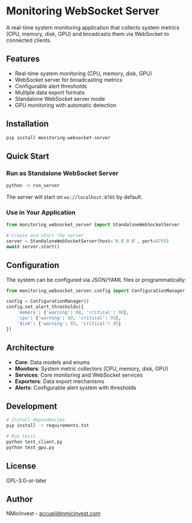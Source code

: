 # Monitoring WebSocket Server

A real-time system monitoring application that collects system metrics (CPU, memory, disk, GPU) and broadcasts them via WebSocket to connected clients.

## Features

- Real-time system monitoring (CPU, memory, disk, GPU)
- WebSocket server for broadcasting metrics
- Configurable alert thresholds
- Multiple data export formats
- Standalone WebSocket server mode
- GPU monitoring with automatic detection

## Installation

```bash
pip install monitoring-websocket-server
```

## Quick Start

### Run as Standalone WebSocket Server

```bash
python -m run_server
```

The server will start on `ws://localhost:8765` by default.

### Use in Your Application

```python
from monitoring_websocket_server import StandaloneWebSocketServer

# Create and start the server
server = StandaloneWebSocketServer(host='0.0.0.0', port=8765)
await server.start()
```

## Configuration

The system can be configured via JSON/YAML files or programmatically:

```python
from monitoring_websocket_server.config import ConfigurationManager

config = ConfigurationManager()
config.set_alert_thresholds({
    'memory': {'warning': 80, 'critical': 90},
    'cpu': {'warning': 80, 'critical': 95},
    'disk': {'warning': 85, 'critical': 95}
})
```

## Architecture

- **Core**: Data models and enums
- **Monitors**: System metric collectors (CPU, memory, disk, GPU)
- **Services**: Core monitoring and WebSocket services
- **Exporters**: Data export mechanisms
- **Alerts**: Configurable alert system with thresholds

## Development

```bash
# Install dependencies
pip install -r requirements.txt

# Run tests
python test_client.py
python test_gpu.py
```

## License

GPL-3.0-or-later

## Author

NMicInvest - accueil@nmicinvest.com